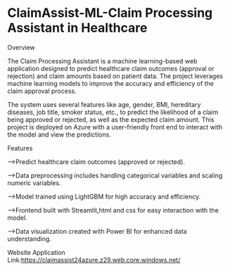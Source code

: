 # ClaimAssist-ML-Claim Processing Assistant in Healthcare

Overview

The Claim Processing Assistant is a machine learning-based web application designed to predict healthcare claim outcomes (approval or rejection) and claim amounts based on patient data. The project leverages machine learning models to improve the accuracy and efficiency of the claim approval process.

The system uses several features like age, gender, BMI, hereditary diseases, job title, smoker status, etc., to predict the likelihood of a claim being approved or rejected, as well as the expected claim amount. This project is deployed on Azure with a user-friendly front end to interact with the model and view the predictions.

Features

-->Predict healthcare claim outcomes (approved or rejected).

-->Data preprocessing includes handling categorical variables and scaling numeric variables.

-->Model trained using LightGBM for high accuracy and efficiency.

-->Frontend built with Streamlit,html and css for easy interaction with the model.

-->Data visualization created with Power BI for enhanced data understanding.

Website Application Link:https://claimassist24azure.z29.web.core.windows.net/
